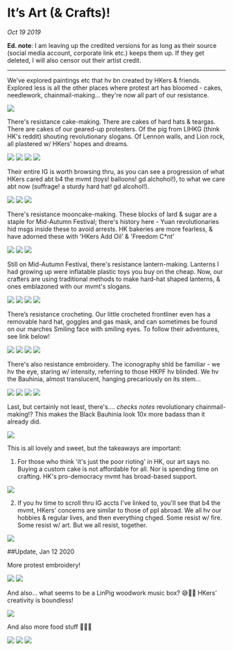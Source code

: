 # It’s Art (& Crafts)!
*Oct 19 2019*

**Ed. note**: I am leaving up the credited versions for as long as their source (social media account, corporate link etc.) keeps them up. If they get deleted, I will also censor out their artist credit.

----------


We’ve explored paintings etc that hv bn created by HKers & friends. Explored less is all the other places where protest art has bloomed - cakes, needlework, chainmail-making... they're now all part of our resistance.

![](images/thread34/t34-p1.jpg)

There's resistance cake-making. There are cakes of hard hats & teargas.  There are cakes of our geared-up protesters. Of the pig from LIHKG (think HK's reddit) shouting revolutionary slogans. Of Lennon walls, and Lion rock, all plastered w/ HKers' hopes and dreams.

![](images/thread34/credited/t34-p2.jpg)
![](images/thread34/credited/t34-p3.jpg)
![](images/thread34/credited/t34-p4.jpg)
![](images/thread34/credited/t34-p5.jpg)

Their entire IG is worth browsing thru, as you can see a progression of what HKers cared abt b4 the mvmt (toys! balloons! gd alchohol!), to what we care abt now (suffrage! a sturdy hard hat! gd alcohol!).

![](images/thread34/credited/t34-p6.jpg)
![](images/thread34/credited/t34-p7.jpg)
![](images/thread34/credited/t34-p8.jpg)

There's resistance mooncake-making. These blocks of lard & sugar are a staple for Mid-Autumn Festival; there's history here - Yuan revolutionaries hid msgs inside these to avoid arrests. HK bakeries are more fearless, & have adorned these with 'HKers Add Oil' & 'Freedom C\*nt'

![](images/thread34/t34-p9.jpg)
![](images/thread34/t34-p10.jpg)
![](images/thread34/credited/t34-p11.jpg)

Still on Mid-Autumn Festival, there's resistance lantern-making. Lanterns I had growing up were inflatable plastic toys you buy on the cheap. Now, our crafters are using traditional methods to make hard-hat shaped lanterns, & ones emblazoned with our mvmt's slogans.

![](images/thread34/t34-p12.jpg)
![](images/thread34/t34-p13.jpg)
![](images/thread34/t34-p14.jpg)
![](images/thread34/t34-p15.jpg)

There’s resistance crocheting. Our little crocheted frontliner even has a removable hard hat, goggles and gas mask, and can sometimes be found on our marches Smiling face with smiling eyes. To follow their adventures, see link below!

![](images/thread34/credited/t34-p16.jpg)
![](images/thread34/credited/t34-p17.jpg)
![](images/thread34/credited/t34-p18.jpg)
![](images/thread34/credited/t34-p19.jpg)

There's also resistance embroidery. The iconography shld be familiar - we hv the eye, staring w/ intensity, referring to those HKPF hv blinded. We hv the Bauhinia, almost translucent, hanging precariously on its stem... 

![](images/thread34/t34-p20.jpg)
![](images/thread34/t34-p21.jpg)
![](images/thread34/t34-p22.jpg)
![](images/thread34/t34-p23.jpg)

Last, but certainly not least, there's.... *checks notes* revolutionary chainmail-making!? This makes the Black Bauhinia look 10x more badass than it already did.

![](images/thread34/t34-p24.jpg)

This is all lovely and sweet, but the takeaways are important: 

1) For those who think 'it's just the poor rioting' in HK, our art says no. Buying a custom cake is not affordable for all. Nor is spending time on crafting.  HK's pro-democracy mvmt has broad-based support.

![](images/thread34/t34-p25.jpg)

2) If you hv time to scroll thru IG accts I've linked to, you'll see that b4 the mvmt, HKers' concerns are similar to those of ppl abroad. We all hv our hobbies & regular lives, and then everything chged. Some resist w/ fire. Some resist w/ art. But we all resist, together. 

![](images/thread34/t34-p26.jpg)

##Update, Jan 12 2020

More protest embroidery!

![](images/thread34/t34-p27.jpg)
![](images/thread34/t34-p28.jpg)

And also... what seems to be a LinPig woodwork music box? 😅🤷‍♀️ HKers' creativity is boundless!

![](images/thread34/credited/t34-p29.jpg)

And also more food stuff 🤤🤤🤤

![](images/thread34/t34-p30.jpg)
![](images/thread34/t34-p31.jpg)
![](images/thread34/t34-p32.jpg)